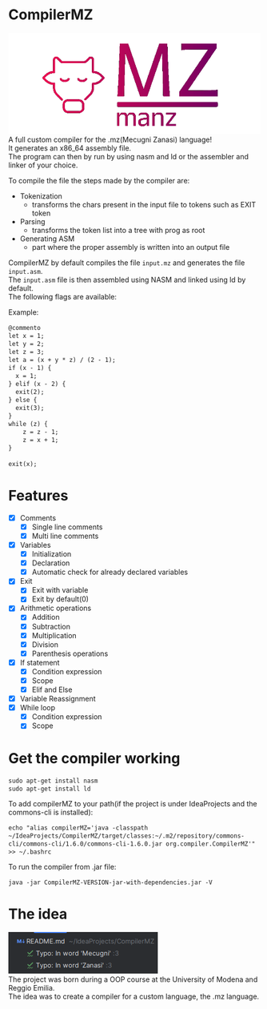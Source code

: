 # CompilerMZ
![Compiler logo](READMESOURCES/logo.png) \
A full custom compiler for the .mz(Mecugni Zanasi) language! \
It generates an x86_64 assembly file. \
The program can then by run by using nasm and ld or the assembler and linker of your choice.

To compile the file the steps made by the compiler are:
- Tokenization  
  - transforms the chars present in the input file to tokens such as EXIT token
- Parsing        
  - transforms the token list into a tree with prog as root
- Generating ASM 
  - part where the proper assembly is written into an output file
  
CompilerMZ by default compiles the file `input.mz` and generates the file `input.asm`. \
The `input.asm` file is then assembled using NASM and linked using ld by default. \
The following flags are available:


Example:
```manz
@commento
let x = 1;
let y = 2;
let z = 3;
let a = (x + y * z) / (2 - 1);
if (x - 1) {
  x = 1;
} elif (x - 2) {
  exit(2);
} else {
  exit(3);
}
while (z) {
    z = z - 1;
    z = x + 1;
}

exit(x);
```
# Features
- [x] Comments
  - [x] Single line comments
  - [x] Multi line comments
- [x] Variables
  - [x] Initialization
  - [x] Declaration
  - [x] Automatic check for already declared variables
- [x] Exit
  - [x] Exit with variable
  - [x] Exit by default(0)
- [x] Arithmetic operations
  - [x] Addition
  - [x] Subtraction
  - [x] Multiplication
  - [x] Division
  - [x] Parenthesis operations
- [x] If statement
  - [x] Condition expression
  - [x] Scope
  - [x] Elif and Else
- [x] Variable Reassignment
- [x] While loop
  - [x] Condition expression
  - [x] Scope
# Get the compiler working
```shell
sudo apt-get install nasm
sudo apt-get install ld
```
To add compilerMZ to your path(if the project is under IdeaProjects and the commons-cli is installed):
```shell
echo "alias compilerMZ='java -classpath ~/IdeaProjects/CompilerMZ/target/classes:~/.m2/repository/commons-cli/commons-cli/1.6.0/commons-cli-1.6.0.jar org.compiler.CompilerMZ'" >> ~/.bashrc
```

To run the compiler from .jar file:
```shell
java -jar CompilerMZ-VERSION-jar-with-dependencies.jar -V
```

# The idea
![CompilerMZ](READMESOURCES/warning.png) \
The project was born during a OOP course at the University of Modena and Reggio Emilia. \
The idea was to create a compiler for a custom language, the .mz language. 

